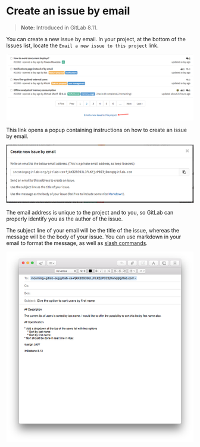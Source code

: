 # Create an issue by email

>**Note:**
Introduced in GitLab 8.11.

You can create a new issue by email. In your project, at the bottom of the
Issues list, locate the `Email a new issue to this project` link.

![Location of the email link](img/create_issue_from_email_location_link.png)

This link opens a popup containing instructions on how to create an issue by
email.

![Popup explaining on to create an issue by email](img/create_issue_from_email_email_details.png)

The email address is unique to the project and to you, so GitLab can properly
identify you as the author of the issue.

The subject line of your email will be the title of the issue, whereas the
message will be the body of your issue. You can use markdown in your email to
format the message, as well as [slash commands](slash_commands.md).

![Example of an email](img/create_issue_from_email_email_template.png)
